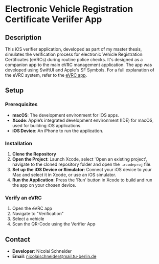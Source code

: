 # Electronic Vehicle Registration Certificate Veriifer App

## Description

This iOS verifier application, developed as part of my master thesis, simulates the verification process for electronic Vehicle Registration Certificates (eVRCs) during routine police checks. It's designed as a companion app to the main eVRC management application. The app was developed using SwiftUI and Apple's SF Symbols. For a full explanation of the eVRC system, refer to the [eVRC app](https://github.com/nicolaischneider/evrc-ios).

## Setup

### Prerequisites
- **macOS**: The development environment for iOS apps.
- **Xcode**: Apple’s integrated development environment (IDE) for macOS, used for building iOS applications.
- **iOS Device**: An iPhone to run the application.

### Installation
1. **Clone the Repository**
2. **Open the Project**: Launch Xcode, select 'Open an existing project', navigate to the cloned repository folder and open the `.xcodeproj` file.
3. **Set up the iOS Device or Simulator**: Connect your iOS device to your Mac and select it in Xcode, or use an iOS simulator.
4. **Run the Application**: Press the 'Run' button in Xcode to build and run the app on your chosen device.

### Verify an eVRC

1. Open the eVRC app
2. Navigate to "Verification"
3. Select a vehicle
4. Scan the QR-Code using the Verifier App

## Contact
- **Developer**: Nicolai Schneider
- **Email**: nicolaischneider@mail.tu-berlin.de
